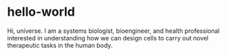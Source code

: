 # hello-world
Hi, universe.
I am a systems biologist, bioengineer, and health professional interested in understanding how we can design cells to carry out novel therapeutic tasks in the human body.

